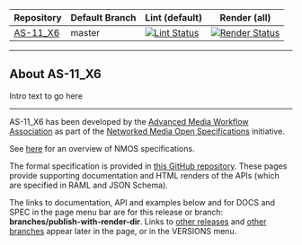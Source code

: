 | Repository | Default Branch | Lint (default) | Render (all) |
| --- | --- | --- | --- |
| [AS-11_X6](https://github.com/AMWA-TV/AS-11_X6) | master | [![Lint Status](https://github.com/AMWA-TV/AS-11_X6/workflows/Lint/badge.svg)](https://github.com/AMWA-TV/AS-11_X6/actions?query=workflow%3ALint) | [![Render Status](https://github.com/AMWA-TV/AS-11_X6/workflows/Render/badge.svg)](https://github.com/AMWA-TV/AS-11_X6/actions?query=workflow%3ARender) |


---

## About AS-11_X6


Intro text to go here


---


AS-11_X6 has been developed by the [Advanced Media Workflow Association](https://www.amwa.tv) as part of the [Networked Media Open Specifications](https://www.nmos.tv) initiative.

See [here](https://specs.amwa.tv/nmos) for an overview of NMOS specifications.

The formal specification is provided in [this GitHub repository](https://github.com/AMWA-TV/AS-11_X6). These pages provide supporting documentation and HTML renders of the APIs (which are specified in RAML and JSON Schema).

The links to documentation, API and examples below and for DOCS and SPEC in the page menu bar are for this release or branch: **branches/publish-with-render-dir**. Links to [other releases](releases/) and [other branches](branches/) appear later in the page, or in the VERSIONS menu.

